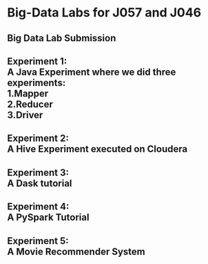 # Big-Data Labs for J057 and J046
## Big Data Lab Submission
## Experiment 1:<br>A Java Experiment where we did three experiments:<br>1.Mapper<br>2.Reducer<br>3.Driver<br>
## Experiment 2:<br>A Hive Experiment executed on Cloudera<br>
## Experiment 3:<br> A Dask tutorial<br>
## Experiment 4:<br> A PySpark Tutorial<br>
## Experiment 5:<br> A Movie Recommender System<br>
